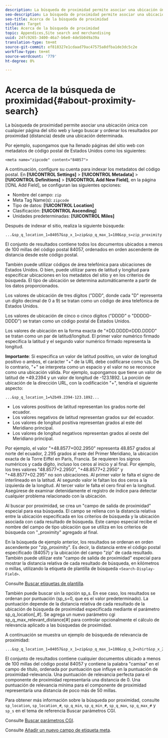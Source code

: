 ```yaml
---
description: La búsqueda de proximidad permite asociar una ubicación única con cualquier página del sitio web y luego buscar y ordenar los resultados por proximidad (distancia) desde una ubicación determinada.
seo-description: La búsqueda de proximidad permite asociar una ubicación única con cualquier página del sitio web y luego buscar y ordenar los resultados por proximidad (distancia) desde una ubicación determinada.
seo-title: Acerca de la búsqueda de proximidad
solution: Target
title: Acerca de la búsqueda de proximidad
topic: Appendices,Site search and merchandising
uuid: 24fc9265-3400-46a7-b6e0-4de5b049a39a
translation-type: tm+mt
source-git-commit: ef818327e1cdaad79ac47575a8dfba1de3dc5c2e
workflow-type: tm+mt
source-wordcount: '779'
ht-degree: 0%

---
```



# Acerca de la búsqueda de proximidad{#about-proximity-search}

La búsqueda de proximidad permite asociar una ubicación única con cualquier página del sitio web y luego buscar y ordenar los resultados por proximidad (distancia) desde una ubicación determinada.

Por ejemplo, supongamos que ha llenado páginas del sitio web con metadatos de código postal de Estados Unidos como los siguientes:

```
<meta name="zipcode" content="84057">
```

A continuación, configure su cuenta para indexar los metadatos del código postal. En **[!UICONTROL Settings]** > **[!UICONTROL Metadata]** > **[!UICONTROL Definitions]** > **[!UICONTROL Add New Field]**, en la página [!DNL Add Field], se configuran las siguientes opciones:

* Nombre del campo: `zip`
* Meta Tag Name(s): `zipcode`
* Tipo de datos: **[!UICONTROL Location]**
* Clasificación: **[!UICONTROL Ascending]**
* Unidades predeterminadas: **[!UICONTROL Miles]**

Después de indexar el sitio, realiza la siguiente búsqueda:

```
...&sp_q_location_1=84057&sp_x_1=zip&sp_q_max_1=100&sp_s=zip_proximity
```

El conjunto de resultados contiene todos los documentos ubicados a menos de 100 millas del código postal 84057, ordenados en orden ascendente de distancia desde este código postal.

También puede utilizar códigos de área telefónica para ubicaciones de Estados Unidos. O bien, puede utilizar pares de latitud y longitud para especificar ubicaciones en los metadatos del sitio y en los criterios de búsqueda. El tipo de ubicación se determina automáticamente a partir de los datos proporcionados.

Los valores de ubicación de tres dígitos (&quot;DDD&quot;, donde cada &quot;D&quot; representa un dígito decimal de 0 a 9) se tratan como un código de área telefónica de Estados Unidos.

Los valores de ubicación de cinco o cinco dígitos (&quot;DDDD&quot; o &quot;DDDDD-DDDD&quot;) se tratan como un código postal de Estados Unidos.

Los valores de ubicación en la forma exacta de &quot;±DD.DDDD±DDD.DDDD&quot; se tratan como un par de latitud/longitud. El primer valor numérico firmado especifica la latitud y el segundo valor numérico firmado representa la longitud.

**Importante**: Si especifica un valor de latitud positivo, un valor de longitud positivo o ambos, el carácter &quot;+&quot; de la URL debe codificarse como  `%2b`. De lo contrario, &quot;+&quot; se interpreta como un espacio y el valor no se reconoce como una ubicación válida. Por ejemplo, supongamos que tiene un valor de latitud de +49.2394 y un valor de longitud de -123.1892. La porción de ubicación de la dirección URL, con la codificación &quot;+&quot;, tendría el siguiente aspecto:

```
...&sp_q_location_1=%2b49.2394-123.1892...
```

* Los valores positivos de latitud representan los grados norte del ecuador.
* Los valores negativos de latitud representan grados sur del ecuador.
* Los valores de longitud positiva representan grados al este del Meridiano principal.
* Los valores de longitud negativos representan grados al oeste del Meridiano principal.

Por ejemplo, el valor &quot;+48.8577+002.2950&quot; representa 48.857 grados al norte del ecuador, 2.295 grados al este del Primer Meridiano, la ubicación exacta de la Torre Eiffel en París, Francia. Se requieren los signos numéricos y cada dígito, incluso los ceros al inicio y al final. Por ejemplo, los tres valores &quot;48.8577+2.2950&quot;, &quot;+48.8577+2.2950&quot; y &quot;+48.8577+02.295&quot; no son ubicaciones. Al primer valor le falta el signo de interlineado en la latitud. Al segundo valor le faltan los dos ceros a la izquierda de la longitud. Al tercer valor le falta el cero final en la longitud. Asegúrese de examinar detenidamente el registro de índice para detectar cualquier problema relacionado con la ubicación.

Al buscar por proximidad, se crea un &quot;campo de salida de proximidad&quot; especial para esa búsqueda. El campo se rellena con la distancia relativa entre la ubicación especificada en los criterios de búsqueda y la ubicación asociada con cada resultado de búsqueda. Este campo especial recibe el nombre del campo de tipo ubicación que se utiliza en los criterios de búsqueda con &quot;_proximity&quot; agregado al final.

En la búsqueda de ejemplo anterior, los resultados se ordenan en orden ascendente por &quot;zip_proximity&quot;. Es decir, la distancia entre el código postal especificado (84057) y la ubicación del campo &quot;zip&quot; de cada resultado. También puede utilizar este &quot;campo de salida de proximidad&quot; especial para mostrar la distancia relativa de cada resultado de búsqueda, en kilómetros o millas, utilizando la etiqueta de plantilla de búsqueda `<Search-Display-Field>`.

Consulte [Buscar etiquetas de plantilla](../c-appendices/c-templates.md#reference_F7AA3FF602314E42842BBC740D2CA1A4).

También puede buscar sin la opción sp_s. En ese caso, los resultados se ordenan por puntuación (sp_s=0, que es el valor predeterminado). La puntuación depende de la distancia relativa de cada resultado de la ubicación de búsqueda de proximidad especificada mediante el parámetro sp_q_location[_#]. Se agrega un nuevo parámetro cgi sp_q_max_relevant_distance[#] para controlar opcionalmente el cálculo de relevancia aplicado a las búsquedas de proximidad.

A continuación se muestra un ejemplo de búsqueda de relevancia de proximidad:

```
...&sp_q_location_1=84057&sp_x_1=zip&sp_q_max_1=100&sp_q_2=shirt&sp_x_2=title&sp_q_max_relevant_distance_2=50
```

El conjunto de resultados contiene cualquier documentos ubicado a menos de 100 millas del código postal 84057 y contiene la palabra &quot;camisa&quot; en el campo de título, ordenada por puntuación que influye en la puntuación de proximidad-relevancia. Una puntuación de relevancia perfecta para el componente de proximidad representaría una distancia de 0. Una puntuación de relevancia mínima para el componente de proximidad representaría una distancia de poco más de 50 millas.

Para obtener más información sobre la búsqueda por proximidad, consulte `sp_location`, `sp_location_#`, `sp_q_min`, `sp_q_min_#`, `sp_q_max`, `sp_q_max_#` y `sp_s` en el tema de referencia Buscar parámetros CGI.

Consulte [Buscar parámetros CGI](../c-appendices/c-cgiparameters.md#reference_DA27A8B0728246DA94994885E1353890).

Consulte [Añadir un nuevo campo de etiqueta meta](../c-about-settings-menu/c-about-metadata-menu.md#task_6DF188C0FC7F4831A4444CA9AFA615E5).
